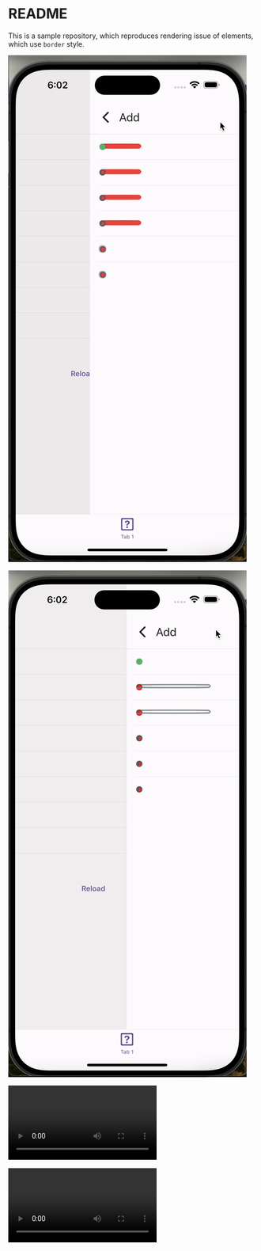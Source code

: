 # README

This is a sample repository, which reproduces rendering issue of elements, which use `border` style.

![Image 1](docs/image1.png)

![Image 2](docs/image2.png)

![Video 1](docs/recording.mov)

![Video 2](docs/recording2.mov)
